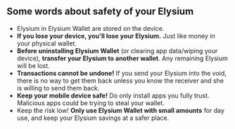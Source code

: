 ## Some words about safety of your Elysium
* Elysium in Elysium Wallet are stored on the device.
* **If you lose your device, you'll lose your Elysium.**  Just like money in your physical wallet.
* **Before uninstalling Elysium Wallet** (or clearing app data/wiping your device), **transfer your Elysium to another wallet**. Any remaining Elysium will be lost.
* **Transactions cannot be undone!** If you send your Elysium into the void, there is no way to get them back unless you know the receiver and she is willing to send them back.
* **Keep your mobile device safe!** Do only install apps you fully trust.  Malicious apps could be trying to steal your wallet.
* Keep the risk low! **Only use Elysium Wallet with small amounts** for day use, and keep your Elysium savings at a safer place.
